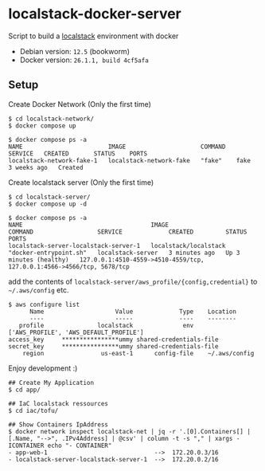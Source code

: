 # localstack-docker-server

Script to build a [localstack](https://www.localstack.cloud/) environment with docker

- Debian version: `12.5` (bookworm)
- Docker version: `26.1.1, build 4cf5afa`

## Setup

Create Docker Network (Only the first time)

```
$ cd localstack-network/
$ docker compose up

$ docker compose ps -a
NAME                        IMAGE                     COMMAND   SERVICE   CREATED       STATUS    PORTS
localstack-network-fake-1   localstack-network-fake   "fake"    fake      3 weeks ago   Created
```

Create localstack server (Only the first time)

```
$ cd localstack-server/
$ docker compose up -d

$ docker compose ps -a
NAME                                    IMAGE                   COMMAND                  SERVICE             CREATED         STATUS                   PORTS
localstack-server-localstack-server-1   localstack/localstack   "docker-entrypoint.sh"   localstack-server   3 minutes ago   Up 3 minutes (healthy)   127.0.0.1:4510-4559->4510-4559/tcp, 127.0.0.1:4566->4566/tcp, 5678/tcp
```

add the contents of `localstack-server/aws_profile/{config,credential}` to `~/.aws/config` etc.

```
$ aws configure list
      Name                    Value             Type    Location
      ----                    -----             ----    --------
   profile               localstack              env    ['AWS_PROFILE', 'AWS_DEFAULT_PROFILE']
access_key     ****************ummy shared-credentials-file
secret_key     ****************ummy shared-credentials-file
    region                us-east-1      config-file    ~/.aws/config
```

Enjoy development :)

```
## Create My Application
$ cd app/

## IaC localstack ressources
$ cd iac/tofu/

## Show Containers IpAddress
$ docker network inspect localstack-net | jq -r '.[0].Containers[] | [.Name, "-->", .IPv4Address] | @csv' | column -t -s "," | xargs -ICONTAINER echo "- CONTAINER"
- app-web-1                              -->  172.20.0.3/16
- localstack-server-localstack-server-1  -->  172.20.0.2/16
```
